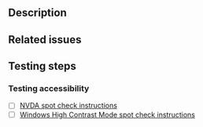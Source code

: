 <!-- Got some code for us? Awesome 🎊! Please fill in this template and check your PR against the below todos, thanks! -->

## Description

<!-- Explain a clear use-case. Before and after screenshots are helpful. -->

## Related issues

<!-- If you write "Closes" followed by the Github issue number, it will automatically close the issue for you when the PR merges -->

## Testing steps

<!-- If changes are not covered by `yarn test:all`, describe how you tested them -->

### Testing accessibility

<!-- If this is a UI change or could otherwise effect accessibility, please run the below tests -->

- [ ] [NVDA spot check instructions](https://ghost.com/docs/accessibility/nvda)
- [ ] [Windows High Contrast Mode spot check instructions](https://ghost.com/docs/accessibility/whcm)
